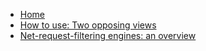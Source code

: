 - [Home](/gorhill/httpswitchboard/wiki)
- [How to use: Two opposing views](/gorhill/httpswitchboard/wiki/How-to-use-HTTP-Switchboard:-Two-opposing-views)
- [Net-request-filtering engines: an overview](/gorhill/httpswitchboard/wiki/Net-request-filtering:-overview)